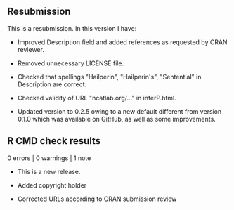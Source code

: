 ## Resubmission
This is a resubmission. In this version I have:

* Improved Description field and added references as requested by CRAN reviewer.

* Removed unnecessary LICENSE file.

* Checked that spellings "Hailperin", "Hailperin's", "Sentential" in Description are correct.

* Checked validity of URL "ncatlab.org/..." in inferP.html.

* Updated version to 0.2.5 owing to a new default different from version 0.1.0 which was available on GitHub, as well as some improvements.


## R CMD check results

0 errors | 0 warnings | 1 note

* This is a new release.

* Added copyright holder
* Corrected URLs according to CRAN submission review
